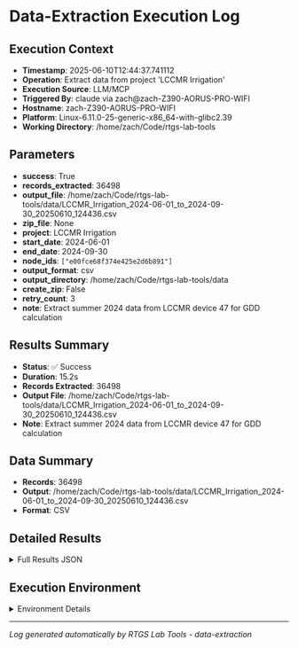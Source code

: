 # Data-Extraction Execution Log

## Execution Context
- **Timestamp**: 2025-06-10T12:44:37.741112
- **Operation**: Extract data from project 'LCCMR Irrigation'
- **Execution Source**: LLM/MCP
- **Triggered By**: claude via zach@zach-Z390-AORUS-PRO-WIFI
- **Hostname**: zach-Z390-AORUS-PRO-WIFI
- **Platform**: Linux-6.11.0-25-generic-x86_64-with-glibc2.39
- **Working Directory**: /home/zach/Code/rtgs-lab-tools

## Parameters
- **success**: True
- **records_extracted**: 36498
- **output_file**: /home/zach/Code/rtgs-lab-tools/data/LCCMR_Irrigation_2024-06-01_to_2024-09-30_20250610_124436.csv
- **zip_file**: None
- **project**: LCCMR Irrigation
- **start_date**: 2024-06-01
- **end_date**: 2024-09-30
- **node_ids**: `["e00fce68f374e425e2d6b891"]`
- **output_format**: csv
- **output_directory**: /home/zach/Code/rtgs-lab-tools/data
- **create_zip**: False
- **retry_count**: 3
- **note**: Extract summer 2024 data from LCCMR device 47 for GDD calculation

## Results Summary
- **Status**: ✅ Success
- **Duration**: 15.2s
- **Records Extracted**: 36498
- **Output File**: /home/zach/Code/rtgs-lab-tools/data/LCCMR_Irrigation_2024-06-01_to_2024-09-30_20250610_124436.csv
- **Note**: Extract summer 2024 data from LCCMR device 47 for GDD calculation

## Data Summary
- **Records**: 36498
- **Output**: /home/zach/Code/rtgs-lab-tools/data/LCCMR_Irrigation_2024-06-01_to_2024-09-30_20250610_124436.csv
- **Format**: CSV

## Detailed Results
<details>
<summary>Full Results JSON</summary>

```json
{
  "success": true,
  "records_extracted": 36498,
  "output_file": "/home/zach/Code/rtgs-lab-tools/data/LCCMR_Irrigation_2024-06-01_to_2024-09-30_20250610_124436.csv",
  "start_time": "2025-06-10T12:44:22.507152",
  "end_time": "2025-06-10T12:44:37.741104",
  "note": "Extract summer 2024 data from LCCMR device 47 for GDD calculation"
}
```
</details>

## Execution Environment
<details>
<summary>Environment Details</summary>

```json
{
  "timestamp": "2025-06-10T12:44:37.741112",
  "user": "zach",
  "hostname": "zach-Z390-AORUS-PRO-WIFI",
  "platform": "Linux-6.11.0-25-generic-x86_64-with-glibc2.39",
  "python_version": "3.12.3",
  "working_directory": "/home/zach/Code/rtgs-lab-tools",
  "script_path": "/home/zach/Code/rtgs-lab-tools/src/rtgs_lab_tools/sensing_data/cli.py",
  "tool_name": "data-extraction",
  "environment_variables": {
    "CI": "false",
    "GITHUB_ACTIONS": "false",
    "GITHUB_ACTOR": null,
    "GITHUB_WORKFLOW": null,
    "GITHUB_RUN_ID": null,
    "MCP_SESSION": "true",
    "MCP_USER": "claude"
  },
  "execution_source": "LLM/MCP",
  "triggered_by": "claude via zach@zach-Z390-AORUS-PRO-WIFI"
}
```
</details>

---
*Log generated automatically by RTGS Lab Tools - data-extraction*
